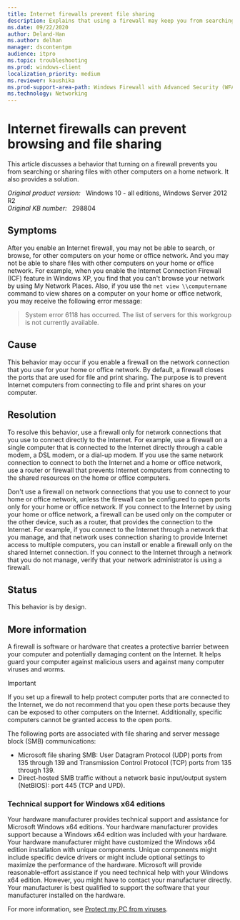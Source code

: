 ```yaml
---
title: Internet firewalls prevent file sharing
description: Explains that using a firewall may keep you from searching or sharing files with other computers on a home network.
ms.date: 09/22/2020
author: Deland-Han
ms.author: delhan
manager: dscontentpm
audience: itpro
ms.topic: troubleshooting
ms.prod: windows-client
localization_priority: medium
ms.reviewer: kaushika
ms.prod-support-area-path: Windows Firewall with Advanced Security (WFAS)
ms.technology: Networking
---
```

# Internet firewalls can prevent browsing and file sharing

This article discusses a behavior that turning on a firewall prevents you from searching or sharing files with other computers on a home network. It also provides a solution.

_Original product version:_ &nbsp; Windows 10 - all editions, Windows Server 2012 R2  
_Original KB number:_ &nbsp; 298804

## Symptoms

After you enable an Internet firewall, you may not be able to search, or browse, for other computers on your home or office network. And you may not be able to share files with other computers on your home or office network. For example, when you enable the Internet Connection Firewall (ICF) feature in Windows XP, you find that you can't browse your network by using My Network Places. Also, if you use the `net view \\computername` command to view shares on a computer on your home or office network, you may receive the following error message:

> System error 6118 has occurred. The list of servers for this workgroup is not currently available.

## Cause

This behavior may occur if you enable a firewall on the network connection that you use for your home or office network. By default, a firewall closes the ports that are used for file and print sharing. The purpose is to prevent Internet computers from connecting to file and print shares on your computer.

## Resolution

To resolve this behavior, use a firewall only for network connections that you use to connect directly to the Internet. For example, use a firewall on a single computer that is connected to the Internet directly through a cable modem, a DSL modem, or a dial-up modem. If you use the same network connection to connect to both the Internet and a home or office network, use a router or firewall that prevents Internet computers from connecting to the shared resources on the home or office computers.

Don't use a firewall on network connections that you use to connect to your home or office network, unless the firewall can be configured to open ports only for your home or office network. If you connect to the Internet by using your home or office network, a firewall can be used only on the computer or the other device, such as a router, that provides the connection to the Internet. For example, if you connect to the Internet through a network that you manage, and that network uses connection sharing to provide Internet access to multiple computers, you can install or enable a firewall only on the shared Internet connection. If you connect to the Internet through a network that you do not manage, verify that your network administrator is using a firewall.

## Status

This behavior is by design.

## More information

A firewall is software or hardware that creates a protective barrier between your computer and potentially damaging content on the Internet. It helps guard your computer against malicious users and against many computer viruses and worms.

> [!IMPORTANT]
> If you set up a firewall to help protect computer ports that are connected to the Internet, we do not recommend that you open these ports because they can be exposed to other computers on the Internet. Additionally, specific computers cannot be granted access to the open ports.

The following ports are associated with file sharing and server message block (SMB) communications:

- Microsoft file sharing SMB: User Datagram Protocol (UDP) ports from 135 through 139 and Transmission Control Protocol (TCP) ports from 135 through 139.
- Direct-hosted SMB traffic without a network basic input/output system (NetBIOS): port 445 (TCP and UPD).

### Technical support for Windows x64 editions

Your hardware manufacturer provides technical support and assistance for Microsoft Windows x64 editions. Your hardware manufacturer provides support because a Windows x64 edition was included with your hardware. Your hardware manufacturer might have customized the Windows x64 edition installation with unique components. Unique components might include specific device drivers or might include optional settings to maximize the performance of the hardware. Microsoft will provide reasonable-effort assistance if you need technical help with your Windows x64 edition. However, you might have to contact your manufacturer directly. Your manufacturer is best qualified to support the software that your manufacturer installed on the hardware.

For more information, see [Protect my PC from viruses](https://support.microsoft.com/help/17228/windows-protect-my-pc-from-viruses).
